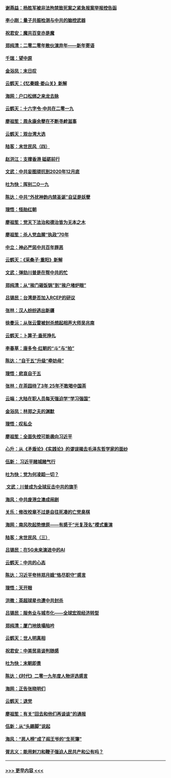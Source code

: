 #### [谢燕益：杨胜军被非法拘禁致死案之紧急报案举报控告函](../pages/nsc993/n11756134.md?t=01010901) 
#### [李小刚：量子共振检测与中共的脑控武器](../pages/nsc993/n11754518.md?t=01010901) 
#### [祝君安：魔共百变亦是魔](../pages/nsc993/n11754469.md?t=01010901) 
#### [郑纯清：二零二零年散伙演弃年——新年寄语](../pages/nsc993/n11754195.md?t=01010901) 
#### [千瑞：望中原](../pages/nsc993/n11754159.md?t=01010901) 
#### [金浴凤：末日叹](../pages/nsc993/n11752359.md?t=01010901) 
#### [云鹤天：《忆秦娥‧娄山关》新解](../pages/nsc993/n11752348.md?t=01010901) 
#### [海网：户口松绑之来龙去脉](../pages/nsc993/n11752328.md?t=01010901) 
#### [云鹤天：十六字令‧中共在二零一九](../pages/nsc993/n11752305.md?t=01010901) 
#### [廖祖笙：周永康余孽在不断寻衅滋事](../pages/nsc993/n11751013.md?t=01010901) 
#### [云鹤天：观台湾大选](../pages/nsc993/n11751007.md?t=01010901) 
#### [陆客：末世民风（四）](../pages/nsc993/n11749203.md?t=01010901) 
#### [赵洪江：支撑香港 砥砺前行](../pages/nsc993/n11748482.md?t=01010901) 
#### [文武：中共妄图顽抗到2020年12月底](../pages/nsc993/n11748446.md?t=01010901) 
#### [吐为快：挥别二O一九](../pages/nsc993/n11748411.md?t=01010901) 
#### [陈达：中共“外扰神韵内禁圣诞”自证是妖孽](../pages/nsc993/n11748226.md?t=01010901) 
#### [理悟：怪胎红朝](../pages/nsc993/n11748206.md?t=01010901) 
#### [廖祖笙：党天下法治和德治皆为无本之木](../pages/nsc993/n11748135.md?t=01010901) 
#### [廖祖笙：杀人党血腥“执政”70年](../pages/nsc993/n11745144.md?t=01010901) 
#### [中立：神必严惩中共百年罪恶](../pages/nsc993/n11744970.md?t=01010901) 
#### [云鹤天：《采桑子‧重阳》新解](../pages/nsc993/n11744948.md?t=01010901) 
#### [文武：弹劾川普是在帮中共的忙](../pages/nsc993/n11744758.md?t=01010901) 
#### [郑纯清：从“挨门砸饭锅”到“挨户堵炉眼”](../pages/nsc993/n11744745.md?t=01010901) 
#### [吕锡民：台湾是否加入RCEP的研议](../pages/nsc993/n11744701.md?t=01010901) 
#### [张林：汉人纷纷逃出新疆](../pages/nsc993/n11743530.md?t=01010901) 
#### [徐曼沅：从张云雷被封杀想起相声大师吴兆南](../pages/nsc993/n11741816.md?t=01010901) 
#### [云鹤天：卜算子‧垂死挣扎](../pages/nsc993/n11739956.md?t=01010901) 
#### [李春草：唐多令‧红朝的“斗”与“拍”](../pages/nsc993/n11739830.md?t=01010901) 
#### [陈达：“自干五”升级“牵妨母”](../pages/nsc993/n11739724.md?t=01010901) 
#### [理悟：悲哀自干五](../pages/nsc993/n11739547.md?t=01010901) 
#### [张林：在茶园待了3年 25年不敢喝中国茶](../pages/nsc993/n11739240.md?t=01010901) 
#### [云端：大陆在职人员每天强迫学“学习强国”](../pages/nsc993/n11738735.md?t=01010901) 
#### [金浴凤：林郑之夫的渊默](../pages/nsc993/n11737735.md?t=01010901) 
#### [理悟：叹私企](../pages/nsc993/n11737715.md?t=01010901) 
#### [廖祖笙：全面失控可能袭向习近平](../pages/nsc993/n11737704.md?t=01010901) 
#### [心升：从《矛盾论》《实践论》的谬误揭去毛泽东哲学家的面纱](../pages/nsc993/n11736962.md?t=01010901) 
#### [伍新： 习近平赌城赌气行](../pages/nsc993/n11736929.md?t=01010901) 
#### [吐为快：党为何凌蹈一切？](../pages/nsc993/n11736915.md?t=01010901) 
#### [ 文武：川普成为全球反击中共的旗手](../pages/nsc993/n11736882.md?t=01010901) 
#### [海风：中共废港立澳成闹剧](../pages/nsc993/n11735857.md?t=01010901) 
#### [关乐：修改校章不过是自往死凑的亡党臭棋](../pages/nsc993/n11735097.md?t=01010901) 
#### [海网：南风吹起势燎原——有感于“光复茂名”模式重演](../pages/nsc993/n11732308.md?t=01010901) 
#### [陆客：末世民风（三）](../pages/nsc993/n11732211.md?t=01010901) 
#### [吕锡民：在5G未来演进中的AI](../pages/nsc993/n11730010.md?t=01010901) 
#### [云鹤天：中共的心态](../pages/nsc993/n11729906.md?t=01010901) 
#### [陈达：习近平夸林郑月娥“恪尽职守”感言](../pages/nsc993/n11729881.md?t=01010901) 
#### [理悟：天开眼](../pages/nsc993/n11729699.md?t=01010901) 
#### [洪微：英超球星也遭中共封杀](../pages/nsc993/n11727243.md?t=01010901) 
#### [吕锡民：服务业与城市化——全球宏观经济转型](../pages/nsc993/n11725845.md?t=01010901) 
#### [郑纯清：厦门地铁塌陷吟](../pages/nsc993/n11725813.md?t=01010901) 
#### [云鹤天：世人明真相](../pages/nsc993/n11725621.md?t=01010901) 
#### [祝君安：中美贸易谈判随感](../pages/nsc993/n11725609.md?t=01010901) 
#### [吐为快：末朝即景](../pages/nsc993/n11723365.md?t=01010901) 
#### [陈达：《时代》二零一九年度人物评选感言](../pages/nsc993/n11723337.md?t=01010901) 
#### [海网：正告张晓明们](../pages/nsc993/n11723228.md?t=01010901) 
#### [云鹤天：退党](../pages/nsc993/n11723056.md?t=01010901) 
#### [廖祖笙：有关“回去和他们再谈谈”的通报](../pages/nsc993/n11722442.md?t=01010901) 
#### [伍新：从“头踢脚”说起](../pages/nsc993/n11722429.md?t=01010901) 
#### [海风：“恶人榜”成了阎王爷的“生死簿”](../pages/nsc993/n11722272.md?t=01010901) 
#### [胥志义：能用剌刀和鞭子强迫人民共产和公有吗？](../pages/nsc993/n11720569.md?t=01010901) 

----
#### [ >>> 更早内容 <<< ](../indexes/nsc993-earlier.md)
